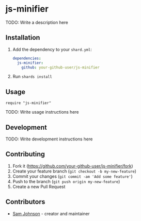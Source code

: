 # js-minifier

TODO: Write a description here

## Installation

1. Add the dependency to your `shard.yml`:

   ```yaml
   dependencies:
     js-minifier:
       github: your-github-user/js-minifier
   ```

2. Run `shards install`

## Usage

```crystal
require "js-minifier"
```

TODO: Write usage instructions here

## Development

TODO: Write development instructions here

## Contributing

1. Fork it (<https://github.com/your-github-user/js-minifier/fork>)
2. Create your feature branch (`git checkout -b my-new-feature`)
3. Commit your changes (`git commit -am 'Add some feature'`)
4. Push to the branch (`git push origin my-new-feature`)
5. Create a new Pull Request

## Contributors

- [Sam Johnson](https://github.com/your-github-user) - creator and maintainer

